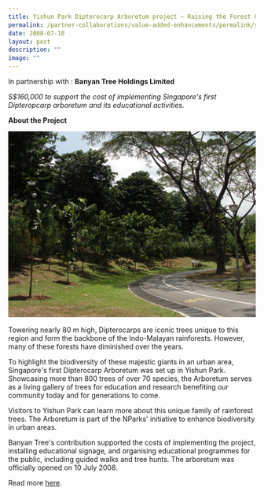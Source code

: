 ```yaml
---
title: Yishun Park Dipterocarp Arboretum project – Raising the Forest Giants
permalink: /partner-collaborations/value-added-enhancements/permalink/yishunparkdipterocarps/
date: 2008-07-10
layout: post
description: ""
image: ""
---
```

In partnership with :
**Banyan Tree Holdings Limited**

*S$160,000 to support the cost of implementing Singapore's first Dipteropcarp arboretum and its educational activities.*

**About the Project**

![](/images/Partner%20Collaborations/Value%20Added%20Enhancements/Yishun%20Park%20Dipterocarp%20Arboretum%20project%20ΓÇô%20Raising%20the%20Forest%20Giants%20(10%20July%202008)%20.jpeg)

Towering nearly 80 m high, Dipterocarps are iconic trees unique to this region and form the backbone of the Indo-Malayan rainforests. However, many of these forests have diminished over the years.

To highlight the biodiversity of these majestic giants in an urban area, Singapore's first Dipterocarp Arboretum was set up in Yishun Park. Showcasing more than 800 trees of over 70 species, the Arboretum serves as a living gallery of trees for education and research benefiting our community today and for generations to come.

Visitors to Yishun Park can learn more about this unique family of rainforest trees. The Arboretum is part of the NParks' initiative to enhance biodiversity in urban areas.

Banyan Tree's contribution supported the costs of implementing the project, installing educational signage, and organising educational programmes for the public, including guided walks and tree hunts. The arboretum was officially opened on 10 July 2008.

Read more [here](https://www.nparks.gov.sg/news/2008/7/singapores-first-dipterocarp-arboretum-at-yishun-park).